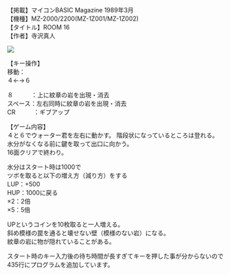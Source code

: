 【掲載】マイコンBASIC Magazine 1989年3月  
【機種】MZ-2000/2200(MZ-1Z001/MZ-1Z002)  
【タイトル】ROOM 16  
【作者】寺沢真人  
  
[![](https://img.youtube.com/vi/Sm5TiS2-gt0/0.jpg)](https://www.youtube.com/watch?v=Sm5TiS2-gt0)    
  
【キー操作】  
移動：  
４←→６  
  
８　　　：上に紋章の岩を出現・消去  
スペース：左右同時に紋章の岩を出現・消去  
CR　　　：ギブアップ
  
【ゲーム内容】  
４と６でウォーター君を左右に動かす。
階段状になっているところは登れる。
水分がなくなる前に鍵を取って出口に向かう。  
16面クリアで終わり。  
  
水分はスタート時は1000で  
ツボを取ると以下の増え方（減り方）をする  
LUP：+500  
HUP：1000に戻る  
×2：2倍  
×5：5倍  
  
UPというコインを10枚取ると一人増える。  
斜め模様の罠を通ると壊せない壁（模様のない岩）になる。  
紋章の岩に物が隠れていることがある。  
  
スタート時のキー入力後の待ち時間が長すぎてキーを押した事が分からないので  
435行にプログラムを追加しています。  
